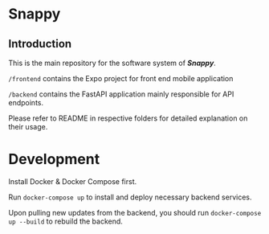 # Snappy

## Introduction

This is the main repository for the software system of **_Snappy_**.

`/frontend` contains the Expo project for front end mobile application

`/backend` contains the FastAPI application mainly responsible for API endpoints.

Please refer to README in respective folders for detailed explanation on their usage.

# Development

Install Docker & Docker Compose first.

Run `docker-compose up` to install and deploy necessary backend services.

Upon pulling new updates from the backend, you should run `docker-compose up --build` to rebuild the backend.

